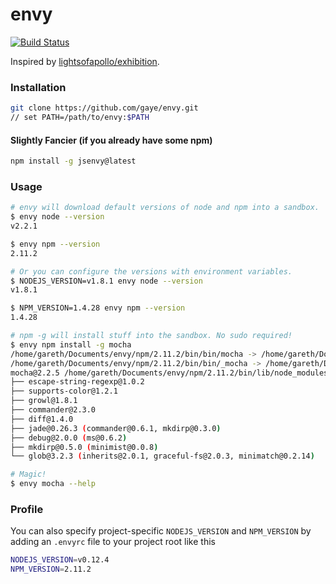 envy
====


[![Build
Status](https://travis-ci.org/lambdabaa/envy.png?branch=master)](https://travis-ci.org/gaye/envy)

Inspired by
[lightsofapollo/exhibition](https://github.com/lightsofapollo/exhibition).

### Installation

```bash
git clone https://github.com/gaye/envy.git
// set PATH=/path/to/envy:$PATH
```

#### Slightly Fancier (if you already have some npm)

```bash
npm install -g jsenvy@latest
```

### Usage

```bash
# envy will download default versions of node and npm into a sandbox.
$ envy node --version
v2.2.1

$ envy npm --version
2.11.2

# Or you can configure the versions with environment variables.
$ NODEJS_VERSION=v1.8.1 envy node --version
v1.8.1

$ NPM_VERSION=1.4.28 envy npm --version
1.4.28

# npm -g will install stuff into the sandbox. No sudo required!
$ envy npm install -g mocha
/home/gareth/Documents/envy/npm/2.11.2/bin/bin/mocha -> /home/gareth/Documents/envy/npm/2.11.2/bin/lib/node_modules/mocha/bin/mocha
/home/gareth/Documents/envy/npm/2.11.2/bin/bin/_mocha -> /home/gareth/Documents/envy/npm/2.11.2/bin/lib/node_modules/mocha/bin/_mocha
mocha@2.2.5 /home/gareth/Documents/envy/npm/2.11.2/bin/lib/node_modules/mocha
├── escape-string-regexp@1.0.2
├── supports-color@1.2.1
├── growl@1.8.1
├── commander@2.3.0
├── diff@1.4.0
├── jade@0.26.3 (commander@0.6.1, mkdirp@0.3.0)
├── debug@2.0.0 (ms@0.6.2)
├── mkdirp@0.5.0 (minimist@0.0.8)
└── glob@3.2.3 (inherits@2.0.1, graceful-fs@2.0.3, minimatch@0.2.14)

# Magic!
$ envy mocha --help
```

### Profile

You can also specify project-specific `NODEJS_VERSION` and `NPM_VERSION`
by adding an `.envyrc` file to your project root like this

```bash
NODEJS_VERSION=v0.12.4
NPM_VERSION=2.11.2
```
